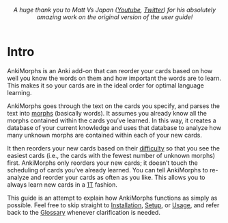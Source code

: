 <br>
<div style="text-align: center;">
<i>
A huge thank you to Matt Vs Japan (<a href="https://www.youtube.com/@mattvsjapan">Youtube</a>, <a href="https://twitter.com/mattvsjapan">Twitter</a>) for his absolutely <br> amazing work on the original version of the user guide!
</i>
</div>
<br>

# Intro

AnkiMorphs is an Anki add-on that can reorder your cards based on how well you know the words on them and how important
the words are to learn. This makes it so your cards are in the ideal order for optimal language learning.

AnkiMorphs goes through the text on the cards you specify, and parses the text
into [morphs](user_guide/glossary.md#morph) (basically words). It assumes you already know all the morphs
contained within the cards you’ve learned. In this way, it creates a database of your current knowledge and uses that
database to analyze how many unknown morphs are contained within each of your new cards.

It then reorders your new cards based on their [difficulty](user_guide/usage/recalc.md#difficulty-algorithm) so that you
see the easiest cards (i.e., the cards with the fewest
number of unknown morphs) first. AnkiMorphs only reorders your new cards; it doesn’t touch the scheduling of cards
you’ve
already learned. You can tell AnkiMorphs to re-analyze and reorder your cards as often as you like. This allows you to
always learn new cards in a [1T](user_guide/glossary.md#1t-sentence) fashion.

This guide is an attempt to explain how AnkiMorphs functions as simply as
possible. Feel free to skip straight to [Installation](user_guide/installation.md), [Setup](user_guide/setup.md),
or [Usage](user_guide/usage.md), and
refer back to
the [Glossary](user_guide/glossary.md) whenever clarification is needed. 